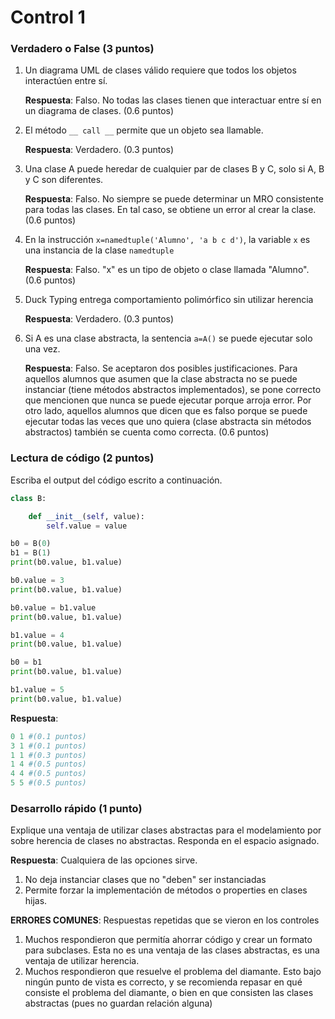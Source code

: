 # Control 1

### Verdadero o False (3 puntos)
1. Un diagrama UML de clases válido requiere que todos los objetos interactúen entre sí.

    **Respuesta**: Falso. No todas las clases tienen que interactuar entre sí en un diagrama de clases. (0.6 puntos)


2. El método `__ call __` permite que un objeto sea llamable.

    **Respuesta**: Verdadero. (0.3 puntos)

3. Una clase A puede heredar de cualquier par de clases B y C, solo si A, B y C son diferentes.

    **Respuesta**: Falso. No siempre se puede determinar un MRO consistente para todas las clases. En tal caso, se obtiene un error al crear la clase. (0.6 puntos)


4. En la instrucción `x=namedtuple('Alumno', 'a b c d')`, la variable `x` es una instancia de la clase `namedtuple`

    **Respuesta**: Falso. "x" es un tipo de objeto o clase llamada "Alumno". (0.6 puntos)


5. Duck Typing entrega comportamiento polimórfico sin utilizar herencia

    **Respuesta**: Verdadero. (0.3 puntos)


6. Si A es una clase abstracta, la sentencia `a=A()` se puede ejecutar solo una vez.

    **Respuesta**: Falso. Se aceptaron dos posibles justificaciones. Para aquellos alumnos que asumen que la clase abstracta no se puede instanciar (tiene métodos abstractos implementados), se pone correcto que mencionen que nunca se puede ejecutar porque arroja error. Por otro lado, aquellos alumnos que dicen que es falso porque se puede ejecutar todas las veces que uno quiera (clase abstracta sin métodos abstractos) también se cuenta como correcta. (0.6 puntos)


### Lectura de código (2 puntos)
Escriba el output del código escrito a continuación.
```python
class B:

    def __init__(self, value):
        self.value = value

b0 = B(0)
b1 = B(1)
print(b0.value, b1.value)

b0.value = 3
print(b0.value, b1.value)

b0.value = b1.value
print(b0.value, b1.value)

b1.value = 4
print(b0.value, b1.value)

b0 = b1
print(b0.value, b1.value)

b1.value = 5
print(b0.value, b1.value)
```
**Respuesta**:
```python
0 1 #(0.1 puntos)
3 1 #(0.1 puntos)
1 1 #(0.3 puntos)
1 4 #(0.5 puntos)
4 4 #(0.5 puntos)
5 5 #(0.5 puntos)
```

### Desarrollo rápido (1 punto)
Explique una ventaja de utilizar clases abstractas para el modelamiento por sobre herencia de clases no abstractas. Responda en el espacio asignado.

**Respuesta**: Cualquiera de las opciones sirve.
1. No deja instanciar clases que no "deben" ser instanciadas
2. Permite forzar la implementación de métodos o properties en clases hijas.

**ERRORES COMUNES**: Respuestas repetidas que se vieron en los controles
1. Muchos respondieron que permitía ahorrar código y crear un formato para subclases. Esta no es una ventaja de las clases abstractas, es una ventaja de utilizar herencia.
2. Muchos respondieron que resuelve el problema del diamante. Esto bajo ningún punto de vista es correcto, y se recomienda repasar en qué consiste el problema del diamante, o bien en que consisten las clases abstractas (pues no guardan relación alguna) 
